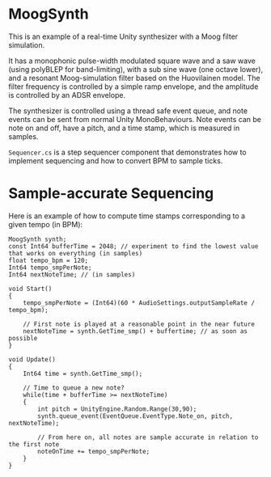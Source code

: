 # MoogSynth

This is an example of a real-time Unity synthesizer with a Moog filter simulation.

It has a monophonic pulse-width modulated square wave and a saw wave (using polyBLEP for band-limiting), with a sub sine wave (one octave lower), and a resonant Moog-simulation filter based on the Huovilainen model. The filter frequency is controlled by a simple ramp envelope, and the amplitude is controlled by an ADSR envelope.

The synthesizer is controlled using a thread safe event queue, and note events can be sent from normal Unity MonoBehaviours.
Note events can be note on and off, have a pitch, and a time stamp, which is measured in samples.

`Sequencer.cs` is a step sequencer component that demonstrates how to implement sequencing and how to convert BPM to sample ticks.

# Sample-accurate Sequencing

Here is an example of how to compute time stamps corresponding to a given tempo (in BPM):

    MoogSynth synth;
    const Int64 bufferTime = 2048; // experiment to find the lowest value that works on everything (in samples)
    float tempo_bpm = 120;
    Int64 tempo_smpPerNote;
    Int64 nextNoteTime; // (in samples)

    void Start()
    {
        tempo_smpPerNote = (Int64)(60 * AudioSettings.outputSampleRate / tempo_bpm);

        // First note is played at a reasonable point in the near future
        nextNoteTime = synth.GetTime_smp() + buffertime; // as soon as possible
    }

    void Update()
    {
        Int64 time = synth.GetTime_smp();

        // Time to queue a new note?
        while(time + bufferTime >= nextNoteTime)
        {
            int pitch = UnityEngine.Random.Range(30,90);
            synth.queue_event(EventQueue.EventType.Note_on, pitch, nextNoteTime);

            // From here on, all notes are sample accurate in relation to the first note
            noteOnTime += tempo_smpPerNote;
        }
    }


